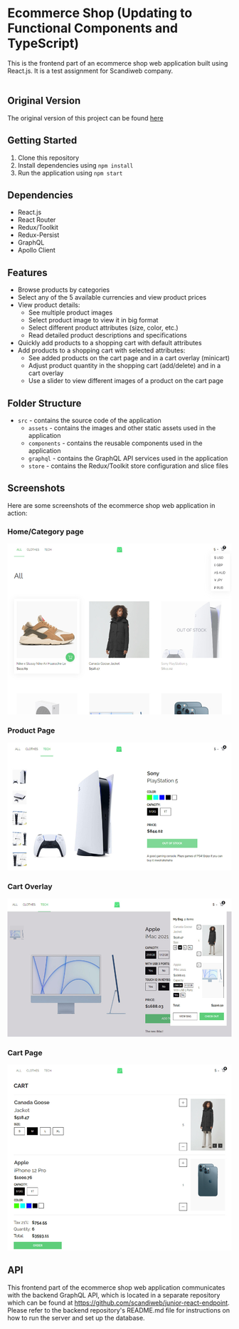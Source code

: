 # Ecommerce Shop (Updating to Functional Components and TypeScript)

This is the frontend part of an ecommerce shop web application built using React.js. It is a test assignment for Scandiweb company.<br /><br />

## Original Version
The original version of this project can be found [here](https://github.com/Vodjanoj/Scandiweb-React-test-assignment-Vladimirs-Vodjanojs)

## Getting Started

1. Clone this repository
2. Install dependencies using `npm install`
3. Run the application using `npm start`<br />

## Dependencies

- React.js
- React Router
- Redux/Toolkit
- Redux-Persist
- GraphQL
- Apollo Client<br />

## Features

- Browse products by categories
- Select any of the 5 available currencies and view product prices
- View product details:
  - See multiple product images
  - Select product image to view it in big format
  - Select different product attributes (size, color, etc.)
  - Read detailed product descriptions and specifications
- Quickly add products to a shopping cart with default attributes
- Add products to a shopping cart with selected attributes:
  - See added products on the cart page and in a cart overlay (minicart)
  - Adjust product quantity in the shopping cart (add/delete) and in a cart overlay
  - Use a slider to view different images of a product on the cart page<br />

## Folder Structure

- `src` - contains the source code of the application
  - `assets` - contains the images and other static assets used in the application
  - `components` - contains the reusable components used in the application
  - `graphql` - contains the GraphQL API services used in the application
  - `store` - contains the Redux/Toolkit store configuration and slice files<br />

## Screenshots
Here are some screenshots of the ecommerce shop web application in action:

### Home/Category page 

![Category](/src/screenshots/category.jpg?raw=true)<br />

### Product Page
![Product Page](/src/screenshots/product_page.jpg?raw=true)<br />

### Cart Overlay 
![Cart Overlay](/src/screenshots/mini_cart.jpg?raw=true)<br />

### Cart Page
![Cart Page](/src/screenshots/cart.jpg?raw=true)<br />
## API
This frontend part of the ecommerce shop web application communicates with the backend GraphQL API, which is located in a separate repository which can be found at https://github.com/scandiweb/junior-react-endpoint. Please refer to the backend repository's README.md file for instructions on how to run the server and set up the database.